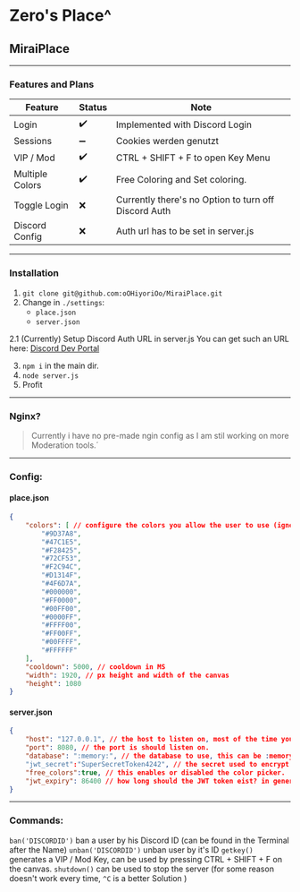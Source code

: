 # Zero's Place^
## MiraiPlace
__ __

### Features and Plans

| Feature | Status | Note |
| ------ | ------ |  ------ |
| Login | ✔️ | Implemented with Discord Login |
| Sessions | ➖ | Cookies werden genutzt |
| VIP / Mod | ✔️ |  CTRL + SHIFT + F to open Key Menu |
| Multiple Colors | ✔️ |  Free Coloring and Set coloring. |
| Toggle Login | ❌ | Currently there's no Option to turn off Discord Auth |
| Discord Config | ❌ |  Auth url has to be set in server.js |



__ __
### Installation

1. `git clone git@github.com:oOHiyoriOo/MiraiPlace.git`
2. Change in `./settings`:
    - `place.json`
    - `server.json`

2.1 (Currently)
    Setup Discord Auth URL in server.js
    You can get such an URL here: [Discord Dev Portal](https://discord.com/developers/applications)


3. `npm i` in the main dir.
4. `node server.js`
5. Profit

__ __
### Nginx?
> Currently i have no pre-made ngin config as I am stil working on more Moderation tools.´


__ __
### Config:

#### place.json
```json
{
    "colors": [ // configure the colors you allow the user to use (ignore if you want to use free colors.)
        "#9D37A8",
        "#47C1E5",
        "#F28425",
        "#72CF53",
        "#F2C94C",
        "#D1314F",
        "#4F6D7A",
        "#000000",
        "#FF0000",
        "#00FF00",
        "#0000FF",
        "#FFFF00",
        "#FF00FF",
        "#00FFFF",
        "#FFFFFF"
    ],
    "cooldown": 5000, // cooldown in MS
    "width": 1920, // px height and width of the canvas
    "height": 1080
}
```

#### server.json
```json
{
    "host": "127.0.0.1", // the host to listen on, most of the time you want '0.0.0.0'
    "port": 8080, // the port is should listen on.
    "database": ":memory:", // the database to use, this can be :memory: to be RAM only or a filename like 'canvas.sql'
    "jwt_secret":"SuperSecretToken4242", // the secret used to encrypt the JWT token
    "free_colors":true, // this enables or disabled the color picker.
    "jwt_expiry": 86400 // how long should the JWT token eist? in generel discord tokens are valid for 7 days, you should keep this lower.
}
```

__ __
### Commands:
`ban('DISCORDID')` ban a user by his Discord ID (can be found in the Terminal after the Name)
`unban('DISCORDID')` unban user by it's ID
`getkey()` generates a VIP / Mod Key, can be used by pressing CTRL + SHIFT + F on the canvas.
`shutdown()` can be used to stop the server (for some reason doesn't work every time, `^C` is a better Solution )